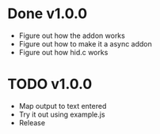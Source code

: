 # Done v1.0.0
- Figure out how the addon works
- Figure out how to make it a async addon
- Figure out how hid.c works

# TODO v1.0.0
- Map output to text entered
- Try it out using example.js
- Release

